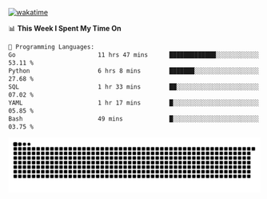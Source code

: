 [![wakatime](https://wakatime.com/badge/user/384f91c6-4eee-411f-8f3b-1b691f58a544.svg)](https://wakatime.com/@384f91c6-4eee-411f-8f3b-1b691f58a544)

<!--START_SECTION:waka-->
📊 **This Week I Spent My Time On** 

```text
💬 Programming Languages: 
Go                       11 hrs 47 mins      █████████████░░░░░░░░░░░░   53.11 % 
Python                   6 hrs 8 mins        ███████░░░░░░░░░░░░░░░░░░   27.68 % 
SQL                      1 hr 33 mins        ██░░░░░░░░░░░░░░░░░░░░░░░   07.02 % 
YAML                     1 hr 17 mins        █░░░░░░░░░░░░░░░░░░░░░░░░   05.85 % 
Bash                     49 mins             █░░░░░░░░░░░░░░░░░░░░░░░░   03.75 % 
```


<!--END_SECTION:waka-->

<picture>
  <source media="(prefers-color-scheme: dark)" srcset="https://raw.githubusercontent.com/fuwx295/fuwx295/output/github-contribution-grid-snake-dark.svg">
  <source media="(prefers-color-scheme: light)" srcset="https://raw.githubusercontent.com/fuwx295/fuwx295/output/github-contribution-grid-snake.svg">
  <img alt="github contribution grid snake animation" src="https://raw.githubusercontent.com/fuwx295/fuwx295/output/github-contribution-grid-snake.svg">
</picture>
